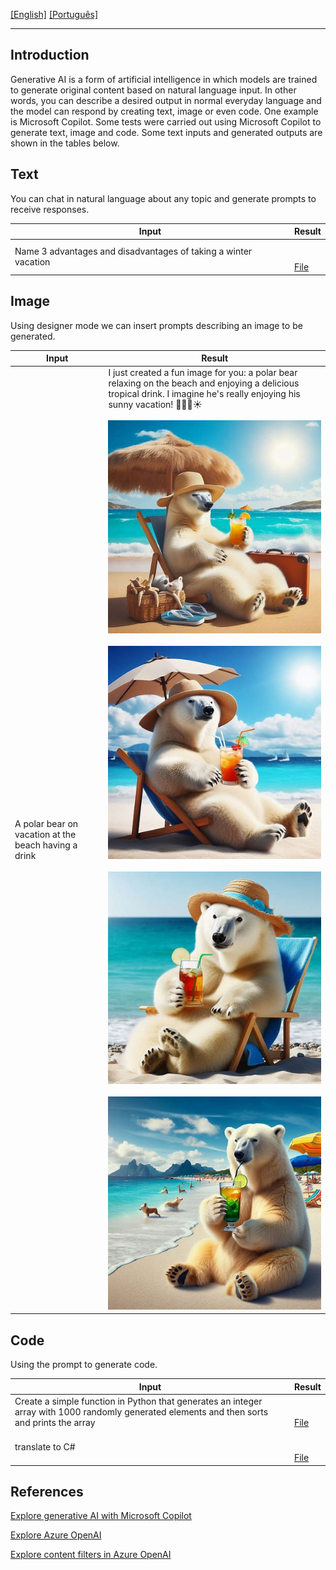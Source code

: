 [\[English\]](#Introduction) [\[Português\]](READMEP.md)
_______________________________________________________________________________________________________________________________________
## Introduction
Generative AI is a form of artificial intelligence in which models are trained to generate original content based on natural language input. In other words, you can describe a desired output in normal everyday language and the model can respond by creating text, image or even code. One example is Microsoft Copilot.
Some tests were carried out using Microsoft Copilot to generate text, image and code. Some text inputs and generated outputs are shown in the tables below.

## Text

You can chat in natural language about any topic and generate prompts to receive responses.

| Input                                      | Result                                | 
|---------------------------------------------|-----------------------------------------------|
|Name 3 advantages and disadvantages of taking a winter vacation | <br><br>[File](Output/Output1.rtf) |

## Image

Using designer mode we can insert prompts describing an image to be generated.

| Input                                      | Result                                 | 
|---------------------------------------------|-----------------------------------------------|
| A polar bear on vacation at the beach having a drink | I just created a fun image for you: a polar bear relaxing on the beach and enjoying a delicious tropical drink. I imagine he's really enjoying his sunny vacation! 🐻‍❄️🍹☀️<br><br> ![Image](Output/Output2.jpg)<br><br> ![Image](Output/Output3.jpg)<br><br> ![Image](Output/Output4.jpg)<br><br> ![Image](Output/Output5.jpg) | 

## Code

Using the prompt to generate code.

| Input                                      | Result                                 | 
|---------------------------------------------|-----------------------------------------------|
| Create a simple function in Python that generates an integer array with 1000 randomly generated elements and then sorts and prints the array | <br><br>[File](Output/Output6.rtf) |
| translate to C# | <br><br>[File](Output/Output7.rtf) |

## References

[Explore generative AI with Microsoft Copilot](https://microsoftlearning.github.io/mslearn-ai-fundamentals/Instructions/Labs/12-generative-ai.html)

[Explore Azure OpenAI](https://microsoftlearning.github.io/mslearn-ai-fundamentals/Instructions/Labs/13-azure-openai.html)

[Explore content filters in Azure OpenAI](https://microsoftlearning.github.io/mslearn-ai-fundamentals/Instructions/Labs/14-azure-openai-content-filters.html)
